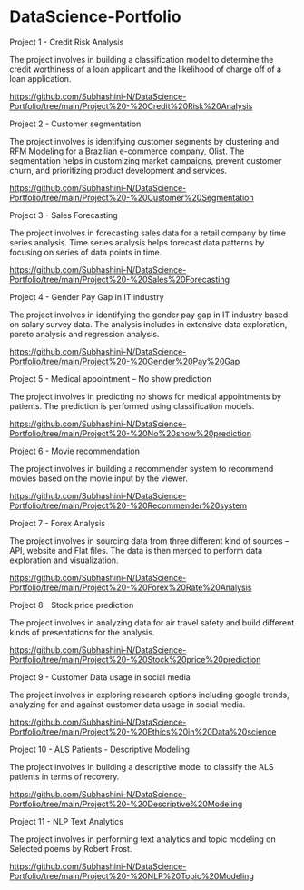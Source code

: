 # DataScience-Portfolio

Project 1 - Credit Risk Analysis
 
The project involves in building a classification model to determine the credit worthiness of a loan applicant and the likelihood of charge off of a     loan application. 

https://github.com/Subhashini-N/DataScience-Portfolio/tree/main/Project%20-%20Credit%20Risk%20Analysis


Project 2 - Customer segmentation

The project involves is identifying customer segments by clustering and RFM Modeling for a Brazilian e-commerce company, Olist. The segmentation    helps in customizing market campaigns, prevent customer churn, and prioritizing product development and services.

https://github.com/Subhashini-N/DataScience-Portfolio/tree/main/Project%20-%20Customer%20Segmentation


Project 3 - Sales Forecasting 

The project involves in forecasting sales data for a retail company by time series analysis. Time series analysis helps forecast data patterns by  focusing on series of data points in time. 

https://github.com/Subhashini-N/DataScience-Portfolio/tree/main/Project%20-%20Sales%20Forecasting


Project 4 - Gender Pay Gap in IT industry

The project involves in identifying the gender pay gap in IT industry based on salary survey data. The analysis includes in extensive data exploration, pareto analysis and regression analysis.

https://github.com/Subhashini-N/DataScience-Portfolio/tree/main/Project%20-%20Gender%20Pay%20Gap


Project 5 - Medical appointment – No show prediction

The project involves in predicting no shows for medical appointments by patients. The prediction is performed using classification models. 

https://github.com/Subhashini-N/DataScience-Portfolio/tree/main/Project%20-%20No%20show%20prediction


Project 6 - Movie recommendation

The project involves in building a recommender system to recommend movies based on the movie input by the viewer.

https://github.com/Subhashini-N/DataScience-Portfolio/tree/main/Project%20-%20Recommender%20system


Project 7 - Forex Analysis

The project involves in sourcing data from three different kind of sources – API, website and Flat files. The data is then merged to perform data    exploration and visualization.

https://github.com/Subhashini-N/DataScience-Portfolio/tree/main/Project%20-%20Forex%20Rate%20Analysis


Project 8 - Stock price prediction

The project involves in analyzing data for air travel safety and build different kinds of presentations for the analysis.

https://github.com/Subhashini-N/DataScience-Portfolio/tree/main/Project%20-%20Stock%20price%20prediction


Project 9 - Customer Data usage in social media

The project involves in exploring research options including google trends, analyzing for and against customer data usage in social media. 

https://github.com/Subhashini-N/DataScience-Portfolio/tree/main/Project%20-%20Ethics%20in%20Data%20science


Project 10 - ALS Patients - Descriptive Modeling

The project involves in building a descriptive model to classify the ALS patients in terms of recovery.

https://github.com/Subhashini-N/DataScience-Portfolio/tree/main/Project%20-%20Descriptive%20Modeling


Project 11 - NLP Text Analytics

The project involves in performing text analytics and topic modeling on Selected poems by Robert Frost.

https://github.com/Subhashini-N/DataScience-Portfolio/tree/main/Project%20-%20NLP%20Topic%20Modeling

